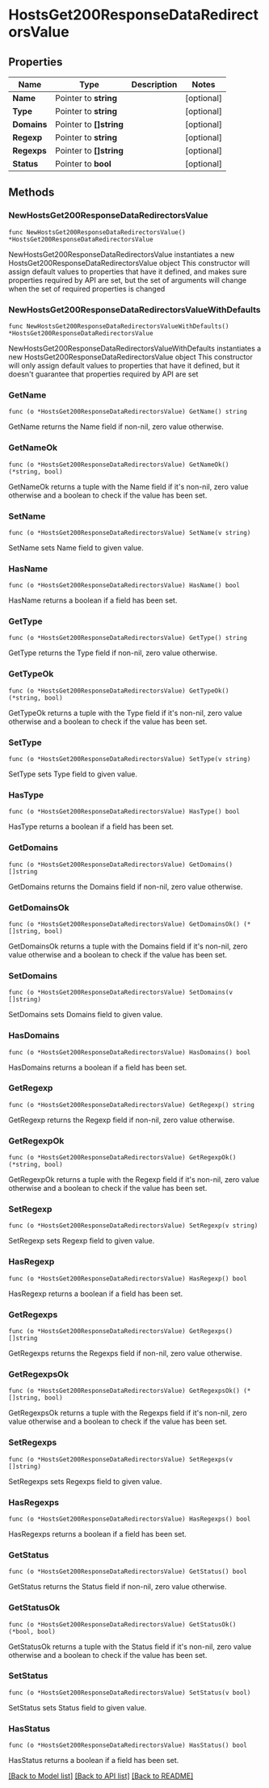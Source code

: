 # HostsGet200ResponseDataRedirectorsValue

## Properties

Name | Type | Description | Notes
------------ | ------------- | ------------- | -------------
**Name** | Pointer to **string** |  | [optional] 
**Type** | Pointer to **string** |  | [optional] 
**Domains** | Pointer to **[]string** |  | [optional] 
**Regexp** | Pointer to **string** |  | [optional] 
**Regexps** | Pointer to **[]string** |  | [optional] 
**Status** | Pointer to **bool** |  | [optional] 

## Methods

### NewHostsGet200ResponseDataRedirectorsValue

`func NewHostsGet200ResponseDataRedirectorsValue() *HostsGet200ResponseDataRedirectorsValue`

NewHostsGet200ResponseDataRedirectorsValue instantiates a new HostsGet200ResponseDataRedirectorsValue object
This constructor will assign default values to properties that have it defined,
and makes sure properties required by API are set, but the set of arguments
will change when the set of required properties is changed

### NewHostsGet200ResponseDataRedirectorsValueWithDefaults

`func NewHostsGet200ResponseDataRedirectorsValueWithDefaults() *HostsGet200ResponseDataRedirectorsValue`

NewHostsGet200ResponseDataRedirectorsValueWithDefaults instantiates a new HostsGet200ResponseDataRedirectorsValue object
This constructor will only assign default values to properties that have it defined,
but it doesn't guarantee that properties required by API are set

### GetName

`func (o *HostsGet200ResponseDataRedirectorsValue) GetName() string`

GetName returns the Name field if non-nil, zero value otherwise.

### GetNameOk

`func (o *HostsGet200ResponseDataRedirectorsValue) GetNameOk() (*string, bool)`

GetNameOk returns a tuple with the Name field if it's non-nil, zero value otherwise
and a boolean to check if the value has been set.

### SetName

`func (o *HostsGet200ResponseDataRedirectorsValue) SetName(v string)`

SetName sets Name field to given value.

### HasName

`func (o *HostsGet200ResponseDataRedirectorsValue) HasName() bool`

HasName returns a boolean if a field has been set.

### GetType

`func (o *HostsGet200ResponseDataRedirectorsValue) GetType() string`

GetType returns the Type field if non-nil, zero value otherwise.

### GetTypeOk

`func (o *HostsGet200ResponseDataRedirectorsValue) GetTypeOk() (*string, bool)`

GetTypeOk returns a tuple with the Type field if it's non-nil, zero value otherwise
and a boolean to check if the value has been set.

### SetType

`func (o *HostsGet200ResponseDataRedirectorsValue) SetType(v string)`

SetType sets Type field to given value.

### HasType

`func (o *HostsGet200ResponseDataRedirectorsValue) HasType() bool`

HasType returns a boolean if a field has been set.

### GetDomains

`func (o *HostsGet200ResponseDataRedirectorsValue) GetDomains() []string`

GetDomains returns the Domains field if non-nil, zero value otherwise.

### GetDomainsOk

`func (o *HostsGet200ResponseDataRedirectorsValue) GetDomainsOk() (*[]string, bool)`

GetDomainsOk returns a tuple with the Domains field if it's non-nil, zero value otherwise
and a boolean to check if the value has been set.

### SetDomains

`func (o *HostsGet200ResponseDataRedirectorsValue) SetDomains(v []string)`

SetDomains sets Domains field to given value.

### HasDomains

`func (o *HostsGet200ResponseDataRedirectorsValue) HasDomains() bool`

HasDomains returns a boolean if a field has been set.

### GetRegexp

`func (o *HostsGet200ResponseDataRedirectorsValue) GetRegexp() string`

GetRegexp returns the Regexp field if non-nil, zero value otherwise.

### GetRegexpOk

`func (o *HostsGet200ResponseDataRedirectorsValue) GetRegexpOk() (*string, bool)`

GetRegexpOk returns a tuple with the Regexp field if it's non-nil, zero value otherwise
and a boolean to check if the value has been set.

### SetRegexp

`func (o *HostsGet200ResponseDataRedirectorsValue) SetRegexp(v string)`

SetRegexp sets Regexp field to given value.

### HasRegexp

`func (o *HostsGet200ResponseDataRedirectorsValue) HasRegexp() bool`

HasRegexp returns a boolean if a field has been set.

### GetRegexps

`func (o *HostsGet200ResponseDataRedirectorsValue) GetRegexps() []string`

GetRegexps returns the Regexps field if non-nil, zero value otherwise.

### GetRegexpsOk

`func (o *HostsGet200ResponseDataRedirectorsValue) GetRegexpsOk() (*[]string, bool)`

GetRegexpsOk returns a tuple with the Regexps field if it's non-nil, zero value otherwise
and a boolean to check if the value has been set.

### SetRegexps

`func (o *HostsGet200ResponseDataRedirectorsValue) SetRegexps(v []string)`

SetRegexps sets Regexps field to given value.

### HasRegexps

`func (o *HostsGet200ResponseDataRedirectorsValue) HasRegexps() bool`

HasRegexps returns a boolean if a field has been set.

### GetStatus

`func (o *HostsGet200ResponseDataRedirectorsValue) GetStatus() bool`

GetStatus returns the Status field if non-nil, zero value otherwise.

### GetStatusOk

`func (o *HostsGet200ResponseDataRedirectorsValue) GetStatusOk() (*bool, bool)`

GetStatusOk returns a tuple with the Status field if it's non-nil, zero value otherwise
and a boolean to check if the value has been set.

### SetStatus

`func (o *HostsGet200ResponseDataRedirectorsValue) SetStatus(v bool)`

SetStatus sets Status field to given value.

### HasStatus

`func (o *HostsGet200ResponseDataRedirectorsValue) HasStatus() bool`

HasStatus returns a boolean if a field has been set.


[[Back to Model list]](../README.md#documentation-for-models) [[Back to API list]](../README.md#documentation-for-api-endpoints) [[Back to README]](../README.md)


